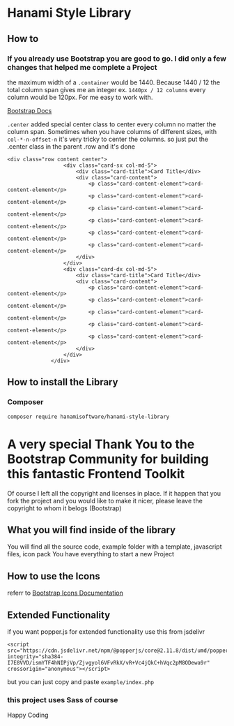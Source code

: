 # Hanami Style Library
## How to
### If you already use Bootstrap you are good to go. I did only a few changes that helped me complete a Project
the maximum width of a `.container` would be 1440. Because 1440 / 12 the total column span gives me an integer
ex. `1440px / 12 columns` every column would be 120px. For me easy to work with.

[Bootstrap Docs](https://getbootstrap.com/docs/5.3/getting-started/introduction/)

`.center` added special center class to center every column no matter the column span.
Sometimes when you have columns of different sizes, with `col-*-n-offset-n` it's very tricky to center the columns.
so just put the .center class in the parent .row and it's done
```
<div class="row content center">
                  <div class="card-sx col-md-5">
                      <div class="card-title">Card Title</div>
                      <div class="card-content">
                          <p class="card-content-element">card-content-element</p>
                          <p class="card-content-element">card-content-element</p>
                          <p class="card-content-element">card-content-element</p>
                          <p class="card-content-element">card-content-element</p>
                          <p class="card-content-element">card-content-element</p>
                          <p class="card-content-element">card-content-element</p>
                      </div>
                  </div>
                  <div class="card-dx col-md-5">
                      <div class="card-title">Card Title</div>
                      <div class="card-content">
                          <p class="card-content-element">card-content-element</p>
                          <p class="card-content-element">card-content-element</p>
                          <p class="card-content-element">card-content-element</p>
                          <p class="card-content-element">card-content-element</p>
                          <p class="card-content-element">card-content-element</p>
                      </div>
                  </div>
              </div>
```
## How to install the Library

### Composer
```
composer require hanamisoftware/hanami-style-library

```
# A very special Thank You to the Bootstrap Community for building this fantastic Frontend Toolkit
Of course I left all the copyright and licenses in place.
If it happen that you fork the project and you would like to make it nicer, please leave the copyright to whom it belogs (Bootstrap)

## What you will find inside of the library
You will find all the source code, example folder with a template, javascript files, icon pack
You have everything to start a new Project

## How to use the Icons 
referr to [Bootstrap Icons Documentation](https://icons.getbootstrap.com/)

## Extended Functionality
if you want popper.js for extended functionality use this from jsdelivr
```
<script src="https://cdn.jsdelivr.net/npm/@popperjs/core@2.11.8/dist/umd/popper.min.js" integrity="sha384-I7E8VVD/ismYTF4hNIPjVp/Zjvgyol6VFvRkX/vR+Vc4jQkC+hVqc2pM8ODewa9r" crossorigin="anonymous"></script>

```
but you can just copy and paste `example/index.php`

### this project uses Sass of course

Happy Coding
